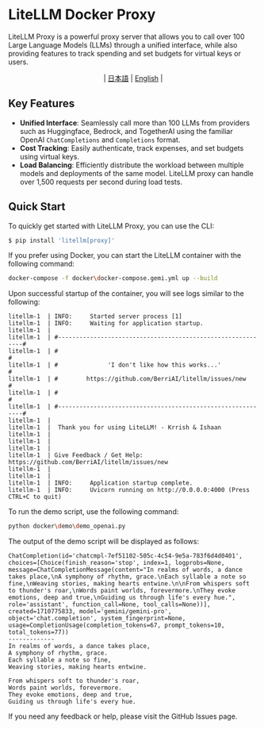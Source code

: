 # LiteLLM Docker Proxy

LiteLLM Proxy is a powerful proxy server that allows you to call over 100 Large Language Models (LLMs) through a unified interface, while also providing features to track spending and set budgets for virtual keys or users.

<div align="center">

 | [日本語](README.Proxy.JP.md) | [English](README.Proxy.JP.md) |

</div>

## Key Features

- **Unified Interface**: Seamlessly call more than 100 LLMs from providers such as Huggingface, Bedrock, and TogetherAI using the familiar OpenAI `ChatCompletions` and `Completions` format.
- **Cost Tracking**: Easily authenticate, track expenses, and set budgets using virtual keys.
- **Load Balancing**: Efficiently distribute the workload between multiple models and deployments of the same model. LiteLLM proxy can handle over 1,500 requests per second during load tests.

## Quick Start

To quickly get started with LiteLLM Proxy, you can use the CLI:

```bash
$ pip install 'litellm[proxy]'
```

If you prefer using Docker, you can start the LiteLLM container with the following command:

```bash
docker-compose -f docker\docker-compose.gemi.yml up --build
```

Upon successful startup of the container, you will see logs similar to the following:

```
litellm-1  | INFO:     Started server process [1]
litellm-1  | INFO:     Waiting for application startup.
litellm-1  |
litellm-1  | #------------------------------------------------------------#
litellm-1  | #                                                            #
litellm-1  | #              'I don't like how this works...'               #
litellm-1  | #        https://github.com/BerriAI/litellm/issues/new        #
litellm-1  | #                                                            #
litellm-1  | #------------------------------------------------------------#
litellm-1  |
litellm-1  |  Thank you for using LiteLLM! - Krrish & Ishaan
litellm-1  |
litellm-1  |
litellm-1  |
litellm-1  | Give Feedback / Get Help: https://github.com/BerriAI/litellm/issues/new
litellm-1  |
litellm-1  |
litellm-1  | INFO:     Application startup complete.
litellm-1  | INFO:     Uvicorn running on http://0.0.0.0:4000 (Press CTRL+C to quit)
```

To run the demo script, use the following command:

```bash
python docker\demo\demo_openai.py
```

The output of the demo script will be displayed as follows:

```
ChatCompletion(id='chatcmpl-7ef51102-505c-4c54-9e5a-783f6d4d0401', choices=[Choice(finish_reason='stop', index=1, logprobs=None, message=ChatCompletionMessage(content="In realms of words, a dance takes place,\nA symphony of rhythm, grace.\nEach syllable a note so fine,\nWeaving stories, making hearts entwine.\n\nFrom whispers soft to thunder's roar,\nWords paint worlds, forevermore.\nThey evoke emotions, deep and true,\nGuiding us through life's every hue.", role='assistant', function_call=None, tool_calls=None))], created=1710775833, model='gemini/gemini-pro', object='chat.completion', system_fingerprint=None, usage=CompletionUsage(completion_tokens=67, prompt_tokens=10, total_tokens=77))
-------------
In realms of words, a dance takes place,
A symphony of rhythm, grace.
Each syllable a note so fine,
Weaving stories, making hearts entwine.

From whispers soft to thunder's roar,
Words paint worlds, forevermore.
They evoke emotions, deep and true,
Guiding us through life's every hue.
```

If you need any feedback or help, please visit the GitHub Issues page.